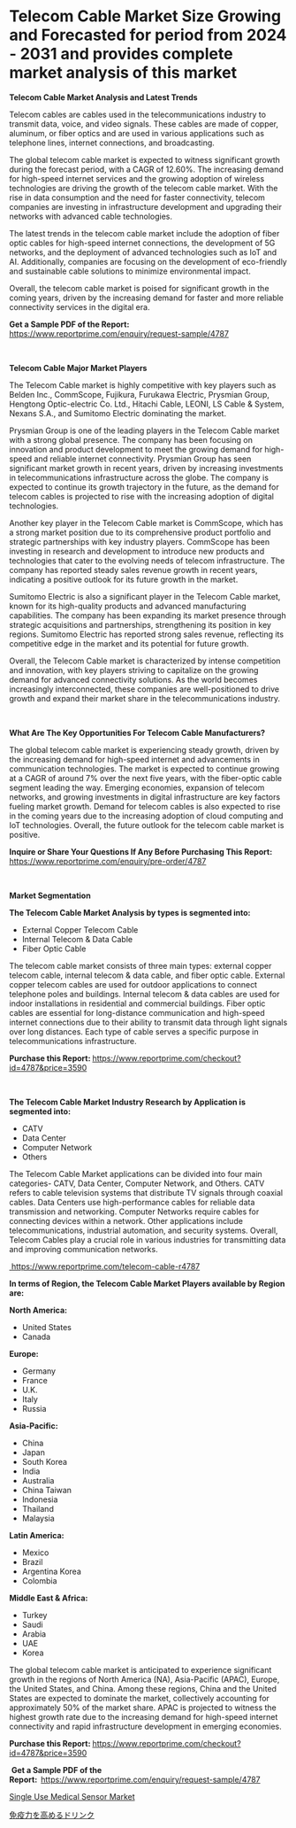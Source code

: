 <p><h1>Telecom Cable Market Size Growing and Forecasted for period from 2024 - 2031 and provides complete market analysis of this market</h1></p><p><strong>Telecom Cable Market Analysis and Latest Trends</strong></p>
<p><p>Telecom cables are cables used in the telecommunications industry to transmit data, voice, and video signals. These cables are made of copper, aluminum, or fiber optics and are used in various applications such as telephone lines, internet connections, and broadcasting.</p><p>The global telecom cable market is expected to witness significant growth during the forecast period, with a CAGR of 12.60%. The increasing demand for high-speed internet services and the growing adoption of wireless technologies are driving the growth of the telecom cable market. With the rise in data consumption and the need for faster connectivity, telecom companies are investing in infrastructure development and upgrading their networks with advanced cable technologies.</p><p>The latest trends in the telecom cable market include the adoption of fiber optic cables for high-speed internet connections, the development of 5G networks, and the deployment of advanced technologies such as IoT and AI. Additionally, companies are focusing on the development of eco-friendly and sustainable cable solutions to minimize environmental impact.</p><p>Overall, the telecom cable market is poised for significant growth in the coming years, driven by the increasing demand for faster and more reliable connectivity services in the digital era.</p></p>
<p><strong>Get a Sample PDF of the Report:&nbsp;</strong> <a href="https://www.reportprime.com/enquiry/request-sample/4787">https://www.reportprime.com/enquiry/request-sample/4787</a></p>
<p>&nbsp;</p>
<p><strong>Telecom Cable Major Market Players</strong></p>
<p><p>The Telecom Cable market is highly competitive with key players such as Belden Inc., CommScope, Fujikura, Furukawa Electric, Prysmian Group, Hengtong Optic-electric Co. Ltd., Hitachi Cable, LEONI, LS Cable & System, Nexans S.A., and Sumitomo Electric dominating the market.</p><p>Prysmian Group is one of the leading players in the Telecom Cable market with a strong global presence. The company has been focusing on innovation and product development to meet the growing demand for high-speed and reliable internet connectivity. Prysmian Group has seen significant market growth in recent years, driven by increasing investments in telecommunications infrastructure across the globe. The company is expected to continue its growth trajectory in the future, as the demand for telecom cables is projected to rise with the increasing adoption of digital technologies.</p><p>Another key player in the Telecom Cable market is CommScope, which has a strong market position due to its comprehensive product portfolio and strategic partnerships with key industry players. CommScope has been investing in research and development to introduce new products and technologies that cater to the evolving needs of telecom infrastructure. The company has reported steady sales revenue growth in recent years, indicating a positive outlook for its future growth in the market.</p><p>Sumitomo Electric is also a significant player in the Telecom Cable market, known for its high-quality products and advanced manufacturing capabilities. The company has been expanding its market presence through strategic acquisitions and partnerships, strengthening its position in key regions. Sumitomo Electric has reported strong sales revenue, reflecting its competitive edge in the market and its potential for future growth. </p><p>Overall, the Telecom Cable market is characterized by intense competition and innovation, with key players striving to capitalize on the growing demand for advanced connectivity solutions. As the world becomes increasingly interconnected, these companies are well-positioned to drive growth and expand their market share in the telecommunications industry.</p></p>
<p>&nbsp;</p>
<p><strong>What Are The Key Opportunities For Telecom Cable Manufacturers?</strong></p>
<p><p>The global telecom cable market is experiencing steady growth, driven by the increasing demand for high-speed internet and advancements in communication technologies. The market is expected to continue growing at a CAGR of around 7% over the next five years, with the fiber-optic cable segment leading the way. Emerging economies, expansion of telecom networks, and growing investments in digital infrastructure are key factors fueling market growth. Demand for telecom cables is also expected to rise in the coming years due to the increasing adoption of cloud computing and IoT technologies. Overall, the future outlook for the telecom cable market is positive.</p></p>
<p><strong>Inquire or Share Your Questions If Any Before Purchasing This Report:</strong> <a href="https://www.reportprime.com/enquiry/pre-order/4787">https://www.reportprime.com/enquiry/pre-order/4787</a></p>
<p>&nbsp;</p>
<p><strong>Market Segmentation</strong></p>
<p><strong>The Telecom Cable Market Analysis by types is segmented into:</strong></p>
<p><ul><li>External Copper Telecom Cable</li><li>Internal Telecom & Data Cable</li><li>Fiber Optic Cable</li></ul></p>
<p><p>The telecom cable market consists of three main types: external copper telecom cable, internal telecom & data cable, and fiber optic cable. External copper telecom cables are used for outdoor applications to connect telephone poles and buildings. Internal telecom & data cables are used for indoor installations in residential and commercial buildings. Fiber optic cables are essential for long-distance communication and high-speed internet connections due to their ability to transmit data through light signals over long distances. Each type of cable serves a specific purpose in telecommunications infrastructure.</p></p>
<p><strong>Purchase this Report:&nbsp;</strong><a href="https://www.reportprime.com/checkout?id=4787&price=3590">https://www.reportprime.com/checkout?id=4787&price=3590</a></p>
<p>&nbsp;</p>
<p><strong>The Telecom Cable Market Industry Research by Application is segmented into:</strong></p>
<p><ul><li>CATV</li><li>Data Center</li><li>Computer Network</li><li>Others</li></ul></p>
<p><p>The Telecom Cable Market applications can be divided into four main categories- CATV, Data Center, Computer Network, and Others. CATV refers to cable television systems that distribute TV signals through coaxial cables. Data Centers use high-performance cables for reliable data transmission and networking. Computer Networks require cables for connecting devices within a network. Other applications include telecommunications, industrial automation, and security systems. Overall, Telecom Cables play a crucial role in various industries for transmitting data and improving communication networks.</p></p>
<p><a href="https://www.reportprime.com/telecom-cable-r4787">&nbsp;https://www.reportprime.com/telecom-cable-r4787</a></p>
<p><strong>In terms of Region, the Telecom Cable Market Players available by Region are:</strong></p>
<p>
    <p> <strong> North America: </strong>
        <ul>
            <li>United States</li>
            <li>Canada</li>
        </ul>
        </p> 
    <p> <strong> Europe: </strong>
        <ul>
            <li>Germany</li>
            <li>France</li>
            <li>U.K.</li>
            <li>Italy</li>
            <li>Russia</li>
        </ul>
        </p> 
    <p> <strong> Asia-Pacific: </strong>
        <ul>
            <li>China</li>
            <li>Japan</li>
            <li>South Korea</li>
            <li>India</li>
            <li>Australia</li>
            <li>China Taiwan</li>
            <li>Indonesia</li>
            <li>Thailand</li>
            <li>Malaysia</li>
        </ul>
        </p> 
    <p> <strong> Latin America: </strong>
        <ul>
            <li>Mexico</li>
            <li>Brazil</li>
            <li>Argentina Korea</li>
            <li>Colombia</li>
        </ul>
        </p> 
    <p> <strong> Middle East & Africa: </strong>
        <ul>
            <li>Turkey</li>
            <li>Saudi</li>
            <li>Arabia</li>
            <li>UAE</li>
            <li>Korea</li>
        </ul>
    </p>
    </p>
<p><p>The global telecom cable market is anticipated to experience significant growth in the regions of North America (NA), Asia-Pacific (APAC), Europe, the United States, and China. Among these regions, China and the United States are expected to dominate the market, collectively accounting for approximately 50% of the market share. APAC is projected to witness the highest growth rate due to the increasing demand for high-speed internet connectivity and rapid infrastructure development in emerging economies.</p></p>
<p><strong>Purchase this Report: </strong><a href="https://www.reportprime.com/checkout?id=4787&price=3590">https://www.reportprime.com/checkout?id=4787&price=3590</a></p>
<p>&nbsp;<strong>Get a Sample PDF of the Report:&nbsp;&nbsp;</strong><a href="https://www.reportprime.com/enquiry/request-sample/4787">https://www.reportprime.com/enquiry/request-sample/4787</a></p>
<p><strong></strong></p>
<p><p><a href="https://github.com/ElmoRunolfsson2023/Market-Research-Report-List-1/blob/main/single-use-medical-sensor-market.md">Single Use Medical Sensor Market</a></p><p><a href="https://github.com/BrionnaBoyle/Market-Research-Report-List-1/blob/main/853169873783.md">免疫力を高めるドリンク</a></p></p>